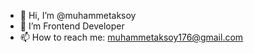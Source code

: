 - 👋 Hi, I’m @muhammetaksoy
- 👀 I’m Frontend Developer
- 📫 How to reach me: muhammetaksoy176@gmail.com
